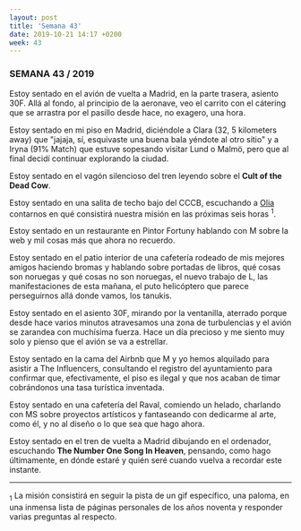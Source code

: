 ```yaml
---
layout: post
title: 'Semana 43'
date: 2019-10-21 14:17 +0200
week: 43
---
```


### SEMANA 43 / 2019

Estoy sentado en el avión de vuelta a Madrid, en la parte trasera, asiento 30F.
Allá al fondo, al principio de la aeronave, veo el carrito con el cátering que
se arrastra por el pasillo desde hace, no exagero, una hora.

Estoy sentado en mi piso en Madrid, diciéndole a Clara (32, 5 kilometers away)
que "jajaja, sí, esquivaste una buena bala yéndote al otro sitio" y a Iryna
(91% Match) que estuve sopesando visitar Lund o Malmö, pero que al final decidí
continuar explorando la ciudad.

<!-- more -->

Estoy sentado en el vagón silencioso del tren leyendo sobre el **Cult of the
Dead Cow**.

Estoy sentado en una salita de techo bajo del CCCB, escuchando a
[Olia](http://art.teleportacia.org) contarnos en qué consistirá nuestra misión
en las próximas seis horas <sup>1</sup>.

Estoy sentado en un restaurante en Pintor Fortuny hablando con M sobre la web y
mil cosas más que ahora no recuerdo.

Estoy sentado en el patio interior de una cafetería rodeado de mis mejores
amigos haciendo bromas y hablando sobre portadas de libros, qué cosas son
noruegas y qué cosas no son noruegas, el nuevo trabajo de L, las
manifestaciones de esta mañana, el puto helicóptero que parece perseguirnos
allá donde vamos, los tanukis.

Estoy sentado en el asiento 30F, mirando por la ventanilla, aterrado porque
desde hace varios minutos atravesamos una zona de turbulencias y el avión se
zarandea con muchísima fuerza. Hace un día precioso y me siento muy solo y
pienso que el avión se va a estrellar. 

Estoy sentado en la cama del Airbnb que M y yo hemos alquilado para asistir a
The Influencers, consultando el registro del ayuntamiento para confirmar que,
efectivamente, el piso es ilegal y que nos acaban de timar cobrándonos una tasa
turística inventada.

Estoy sentado en una cafetería del Raval, comiendo un helado, charlando con MS
sobre proyectos artísticos y fantaseando con dedicarme al arte,
como él, y no al diseño o lo que sea que hago ahora.

Estoy sentado en el tren de vuelta a Madrid dibujando en el ordenador,
escuchando **The Number One Song In Heaven**, pensando, como hago últimamente,
en dónde estaré y quién seré cuando vuelva a recordar este instante.

---

<div class="Footnotes">
<p><sub>1</sub> La misión consistirá en seguir la pista de un gif específico, una paloma, en una inmensa lista de páginas personales de los años noventa y responder varias preguntas al respecto.</p>
</div>
